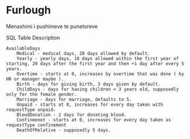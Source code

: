 # Furlough
Menaxhimi i pushimeve te punetoreve

SQL Table Description

	AvailableDays 
		Medical - medical days, 20 days allowed by default.
		Yearly - yearly days, 18 days allowed within the first year of starting, 20 days after the first year and then +1 day after every 5 years.
		Overtime - starts at 0, increases by overtime that was done ( by HR or manager maybe ).
		Birth - days for giving birth, 3 days given by default.
		ChildDays - days for having children < 3 years old, supposedly only for the female gender.
		Marriage - days for marriage, defaults to 5.
		Unpaid - starts at 0, increases for every day taken with requestType unpaid.
		BloodDonation - 2 days for donating blood.
		Confinmenet - starts at 0, increases for every day taken as requestType confinement
		DeathOfRelative - supposedly 5 days.
